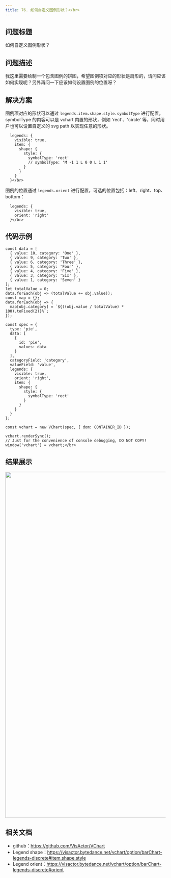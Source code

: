 ```yaml
---
title: 76. 如何自定义图例形状？</br>
---
```

## 问题标题

如何自定义图例形状？</br>


## 问题描述

我这里需要绘制一个包含图例的饼图，希望图例项对应的形状是扇形的，请问应该如何实现呢？另外再问一下应该如何设置图例的位置呀？</br>


## 解决方案

图例项对应的形状可以通过 `legends.item.shape.style.symbolType` 进行配置。symbolType 的内容可以是 vchart 内置的形状，例如 'rect'、'circle' 等，同时用户也可以设置自定义的 svg path 以实现任意的形状。</br>
```
  legends: {
    visible: true,
    item: {
      shape: {
        style: {
          symbolType: 'rect'
          // symbolType: 'M -1 1 L 0 0 L 1 1'
        }
      }
    }
  }</br>
```
图例的位置通过 `legends.orient` 进行配置，可选的位置包括：left、right、top、bottom：</br>
```
  legends: {
    visible: true,
    orient: 'right'
  }</br>
```


## 代码示例 

```
const data = [
  { value: 10, category: 'One' },
  { value: 9, category: 'Two' },
  { value: 6, category: 'Three' },
  { value: 5, category: 'Four' },
  { value: 4, category: 'Five' },
  { value: 3, category: 'Six' },
  { value: 1, category: 'Seven' }
];
let totalValue = 0;
data.forEach(obj => (totalValue += obj.value));
const map = {};
data.forEach(obj => {
  map[obj.category] = `${((obj.value / totalValue) * 100).toFixed(2)}%`;
});

const spec = {
  type: 'pie',
  data: [
    {
      id: 'pie',
      values: data
    }
  ],
  categoryField: 'category',
  valueField: 'value',
  legends: {
    visible: true,
    orient: 'right',
    item: {
      shape: {
        style: {
          symbolType: 'rect'
        }
      }
    }
  }
};

const vchart = new VChart(spec, { dom: CONTAINER_ID });

vchart.renderSync();
// Just for the convenience of console debugging, DO NOT COPY!
window['vchart'] = vchart;</br>
```


## 结果展示

<img src='https://cdn.jsdelivr.net/gh/xuanhun/articles/visactor/img/TWpZbH5oboQV4Yx3mEWcsr2XnOd.gif' alt='' width='1712' height='1086'>



## 相关文档

*  github：https://github.com/VisActor/VChart</br>
*  Legend shape：https://visactor.bytedance.net/vchart/option/barChart-legends-discrete#item.shape.style</br>
*  Legend orient：https://visactor.bytedance.net/vchart/option/barChart-legends-discrete#orient</br>

